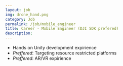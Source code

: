 ```yaml
---
layout: job
img: drone_hand.png
category: Job
permalink: /job/mobile_engineer
title: Career - Mobile Engineer (DJI SDK prefered)
description: 
---
```


   - Hands on Unity development expirience
   - *Preffered*: Targeting resource restricted platforms
   - *Preffered*: AR/VR expirience
   

   